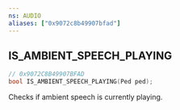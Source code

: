 ```yaml
---
ns: AUDIO
aliases: ["0x9072c8b49907bfad"]
---
```

## IS_AMBIENT_SPEECH_PLAYING

```c
// 0x9072C8B49907BFAD
bool IS_AMBIENT_SPEECH_PLAYING(Ped ped);
```

Checks if ambient speech is currently playing.

